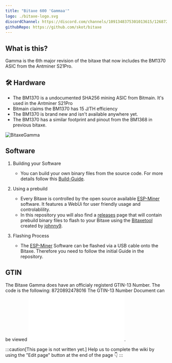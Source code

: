 ```yaml
---
title: "Bitaxe 600 'Gammaa'"
logo: ./bitaxe-logo.svg
discordChannel: https://discord.com/channels/1091348375301013615/1268722360543088761
githubRepo: https://github.com/skot/bitaxe
---
```


## What is this?

Gamma is the 6th major revision of the bitaxe that now includes the BM1370 ASIC from the Antminer S21Pro.

## 🛠️ Hardware

- The BM1370 is a undocumented SHA256 mining ASIC from Bitmain. It's used in the Antminer S21Pro
- Bitmain claims the BM1370 has 15 J/TH efficiency
- The BM1370 is brand new and isn't available anywhere yet.
- The BM1370 has a similar footprint and pinout from the BM1368 in previous bitaxe.

![BitaxeGamma](./bitaxe600.png)

## Software

1. Building your Software

   - You can build your own binary files from the source code. For more details follow this [Build-Guide](/axeos/compile).

2. Using a prebuild

   - Every Bitaxe is controlled by the open source available [ESP-Miner](https://github.com/skot/ESP-Miner) software. It features a WebUi for user friendly usage and controlablility.
   - In this repository you will also find a [releases](https://github.com/skot/ESP-Miner/releases) page that will contain prebuild binary files to flash to your Bitaxe using the [Bitaxetool](https://github.com/johnny9/bitaxetool) created by [johnny9](https://github.com/johnny9).

3. Flashing Process
   - The [ESP-Miner](https://github.com/skot/ESP-Miner) Software can be flashed via a USB cable onto the Bitaxe. Therefore you need to follow the initial Guide in the repository.

## GTIN

The Bitaxe Gamma does have an officialy registerd GTIN-13 Number.
The code is the following: 8720892478016
The GTIN-13 Number Document can be viewed ![here](/public/doc-assets/bitaxe/GTIN-Gamma.pdf).

:::caution[This page is not written yet.]
Help us to complete the wiki by using the "Edit page" button at the end of the page 👇
:::
